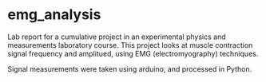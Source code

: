 # emg_analysis

Lab report for a cumulative project in an experimental physics and measurements laboratory course. 
This project looks at muscle contraction signal frequency and amplitued, using EMG (electromyography) techniques. 

Signal measurements were taken using arduino, and processed in Python. 

